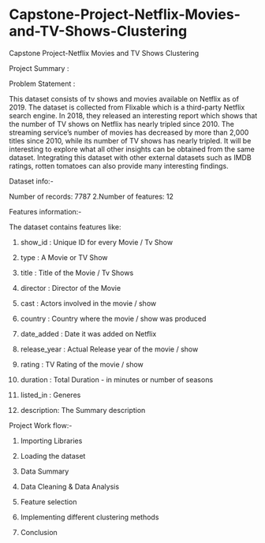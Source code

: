 # Capstone-Project-Netflix-Movies-and-TV-Shows-Clustering
Capstone Project-Netflix Movies and TV Shows Clustering

Project Summary :

Problem Statement :

This dataset consists of tv shows and movies available on Netflix as of 2019. The dataset is collected from Flixable which is a third-party Netflix search engine.
In 2018, they released an interesting report which shows that the number of TV shows on Netflix has nearly tripled since 2010. The streaming service’s number of movies has decreased by more than 2,000 titles since 2010, while its number of TV shows has nearly tripled. It will be interesting to explore what all other insights can be obtained from the same dataset.
Integrating this dataset with other external datasets such as IMDB ratings, rotten tomatoes can also provide many interesting findings.

Dataset info:-

Number of records: 7787
2.Number of features: 12

Features information:-

The dataset contains features like:

1. show_id : Unique ID for every Movie / Tv Show

2. type : A Movie or TV Show

3. title : Title of the Movie / Tv Shows

4. director : Director of the Movie

5. cast : Actors involved in the movie / show

6. country : Country where the movie / show was produced

7. date_added : Date it was added on Netflix

8. release_year : Actual Release year of the movie / show

9. rating : TV Rating of the movie / show

10. duration : Total Duration - in minutes or number of seasons

11. listed_in : Generes

12. description: The Summary description


    
Project Work flow:-

1. Importing Libraries

2. Loading the dataset

3. Data Summary

4. Data Cleaning & Data Analysis

5. Feature selection

6. Implementing different clustering methods

7. Conclusion


